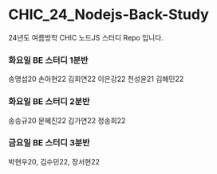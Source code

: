 # CHIC_24_Nodejs-Back-Study
24년도 여름방학 CHIC 노드JS 스터디 Repo 입니다.

### 화요일 BE 스터디 1분반
송명섭20 손아현22 김희연22 이은강22 천성윤21 김해민22

### 화요일 BE 스터디 2분반
송승규20 문혜진22 김가연22 정송희22

### 금요일 BE 스터디 3분반
박현우20, 김수민22, 장서현22
